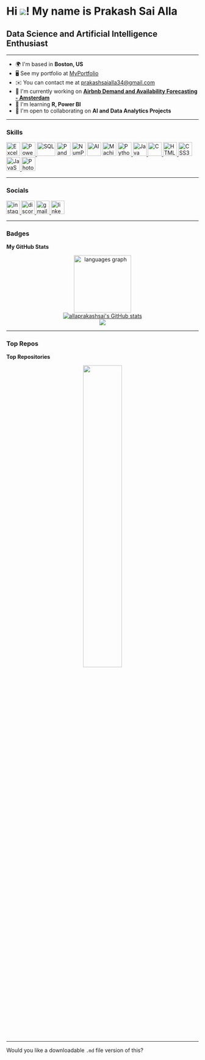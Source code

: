 # Hi ![](https://user-images.githubusercontent.com/18350557/176309783-0785949b-9127-417c-8b55-ab5a4333674e.gif)! My name is Prakash Sai Alla

## Data Science and Artificial Intelligence Enthusiast

---

* 🌍  I'm based in **Boston, US**
* 🖥️  See my portfolio at [MyPortfolio](http://prakashsaialla34.wixsite.com/alla-prakash-sai)
* ✉️  You can contact me at [prakashsaialla34@gmail.com](mailto:prakashsaialla34@gmail.com)
* 🚀  I'm currently working on **[Airbnb Demand and Availability Forecasting - Amsterdam](https://github.com/allaprakashsai/airbnb-demand-and-availability-forecasting)**
* 🧠  I'm learning **R, Power BI**
* 🤝  I'm open to collaborating on **AI and Data Analytics Projects**

---

### Skills

<p align="left">
  <!-- Data Tools -->
  <img src="https://img.icons8.com/color/48/microsoft-excel-2019--v1.png" width="36" height="36" alt="Excel" />
  <a href="https://powerbi.microsoft.com/" target="_blank" rel="noreferrer">
    <img src="https://img.icons8.com/color/48/power-bi.png" width="36" height="36" alt="Power BI" />
  </a>
  <img src="https://cdn.jsdelivr.net/gh/devicons/devicon/icons/mysql/mysql-original-wordmark.svg" width="48" height="36" alt="SQL" />
   <img src="https://cdn.jsdelivr.net/gh/devicons/devicon/icons/pandas/pandas-original.svg" width="36" height="36" alt="Pandas" />
  <img src="https://cdn.jsdelivr.net/gh/devicons/devicon/icons/numpy/numpy-original.svg" width="36" height="36" alt="NumPy" />

  <!-- AI & ML -->
  <img src="https://img.icons8.com/ios-filled/50/9B59B6/artificial-intelligence.png" width="36" height="36" alt="AI" />
  <img src="https://img.icons8.com/ios-filled/50/F1C40F/machine-learning.png" width="36" height="36" alt="Machine Learning" />

  <!-- Programming Languages -->
  <a href="https://www.python.org/" target="_blank" rel="noreferrer">
    <img src="https://raw.githubusercontent.com/danielcranney/readme-generator/main/public/icons/skills/python-colored.svg" width="36" height="36" alt="Python" />
  </a>
  <a href="https://www.oracle.com/java/" target="_blank" rel="noreferrer">
    <img src="https://raw.githubusercontent.com/danielcranney/readme-generator/main/public/icons/skills/java-colored.svg" width="36" height="36" alt="Java" />
  </a>
  <a href="https://docs.microsoft.com/en-us/cpp/?view=msvc-170" target="_blank" rel="noreferrer">
    <img src="https://raw.githubusercontent.com/danielcranney/readme-generator/main/public/icons/skills/c-colored.svg" width="36" height="36" alt="C" />
  </a>

  <!-- Web Tech -->
  <a href="https://developer.mozilla.org/en-US/docs/Glossary/HTML5" target="_blank" rel="noreferrer">
    <img src="https://raw.githubusercontent.com/danielcranney/readme-generator/main/public/icons/skills/html5-colored.svg" width="36" height="36" alt="HTML5" />
  </a>
  <a href="https://www.w3.org/TR/CSS/#css" target="_blank" rel="noreferrer">
    <img src="https://raw.githubusercontent.com/danielcranney/readme-generator/main/public/icons/skills/css3-colored.svg" width="36" height="36" alt="CSS3" />
  </a>
  <a href="https://developer.mozilla.org/en-US/docs/Web/JavaScript" target="_blank" rel="noreferrer">
    <img src="https://raw.githubusercontent.com/danielcranney/readme-generator/main/public/icons/skills/javascript-colored.svg" width="36" height="36" alt="JavaScript" />
  </a>

  <!-- Tools -->
  
  <a href="https://www.adobe.com/uk/products/photoshop.html" target="_blank" rel="noreferrer">
    <img src="https://raw.githubusercontent.com/danielcranney/readme-generator/main/public/icons/skills/photoshop-colored.svg" width="36" height="36" alt="Photoshop" />
  </a>
</p>


---

### Socials

<div align="left"> 
  <a href="https://www.instagram.com/prakash.ipynb/" target="_blank">
    <img src="https://img.shields.io/static/v1?message=Instagram&logo=instagram&label=&color=E4405F&logoColor=white&labelColor=&style=for-the-badge" height="35" alt="instagram logo"  />
  </a>
  <a href="https://discord.com/il_posh" target="_blank">
    <img src="https://img.shields.io/static/v1?message=Discord&logo=discord&label=&color=7289DA&logoColor=white&labelColor=&style=for-the-badge" height="35" alt="discord logo"  />
  </a>
  <a href="mailto:prakashsaialla34@gmail.com" target="_blank">
    <img src="https://img.shields.io/static/v1?message=Gmail&logo=gmail&label=&color=D14836&logoColor=white&labelColor=&style=for-the-badge" height="35" alt="gmail logo"  />
  </a>
  <a href="https://www.linkedin.com/in/alla-prakash-sai/" target="_blank">
    <img src="https://img.shields.io/static/v1?message=LinkedIn&logo=linkedin&label=&color=0077B5&logoColor=white&labelColor=&style=for-the-badge" height="35" alt="linkedin logo"  />
  </a>
</div>

---

### Badges

<b>My GitHub Stats</b>

<div align="center">
  <img src="https://github-readme-stats.vercel.app/api/top-langs?username=allaprakashsai&locale=en&hide_title=false&layout=compact&card_width=320&langs_count=5&theme=dracula&hide_border=false" height="150" alt="languages graph"  />
</div>

<div align="center"><a href="http://www.github.com/allaprakashsai"><img src="https://github-readme-stats.vercel.app/api?username=allaprakashsai&show_icons=true&hide=stars,prs,&count_private=true&title_color=0891b2&text_color=ffffff&icon_color=0891b2&bg_color=1c1917&hide_border=true&show_icons=true" alt="allaprakashsai's GitHub stats" /></a></div>

<div align="center"><a href="http://www.github.com/allaprakashsai"><img src="https://github-readme-streak-stats.herokuapp.com/?user=allaprakashsai&stroke=ffffff&background=1c1917&ring=0891b2&fire=0891b2&currStreakNum=ffffff&currStreakLabel=0891b2&sideNums=ffffff&sideLabels=ffffff&dates=ffffff&hide_border=true" /></a></div>

---

### Top Repos

<b>Top Repositories</b>

<div width="100%" align="center">
  <a href="https://github.com/allaprakashsai/A-Semi-Supervised-Machine-Learning-Approach-for-DDoS-Detection" align="center">
    <img align="center" width="45%" src="https://github-readme-stats.vercel.app/api/pin/?username=allaprakashsai&repo=A-Semi-Supervised-Machine-Learning-Approach-for-DDoS-Detection&title_color=0891b2&text_color=ffffff&icon_color=0891b2&bg_color=1c1917&hide_border=true&locale=en" />
  </a>
</div>

---

Would you like a downloadable `.md` file version of this?

